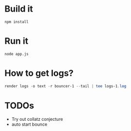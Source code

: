 # Build it
```
npm install
```

# Run it
```
node app.js
```

# How to get logs?
```PowerShell
render logs -o text -r bouncer-1 --tail | tee logs-1.log
```

# TODOs
- Try out collatz conjecture
- auto start bounce

